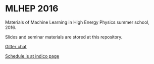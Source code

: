 # MLHEP 2016

Materials of Machine Learning in High Energy Physics summer school, 2016.

Slides and seminar materials are stored at this repository.

[Gitter chat](https://gitter.im/yandexdataschool/mlhep2016)

[Schedule is at indico page](https://indico.cern.ch/event/497368/)
